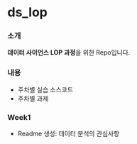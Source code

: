 # ds_lop

### 소개
**데이터 사이언스 LOP 과정**을 위한 Repo입니다.

### 내용
- 주차별 실습 소스코드
- 주차별 과제

### Week1
- Readme 생성: 데이터 분석의 관심사항
